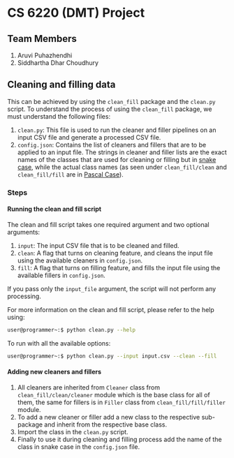 # CS 6220 (DMT) Project

## Team Members

1. Aruvi Puhazhendhi
2. Siddhartha Dhar Choudhury

## Cleaning and filling data

This can be achieved by using the `clean_fill` package and the `clean.py` script. To understand the process of using the `clean_fill` package, we must understand the following files:

1. `clean.py`: This file is used to run the cleaner and filler pipelines on an input CSV file and generate a processed CSV file.
2. `config.json`: Contains the list of cleaners and fillers that are to be applied to an input file. The strings in cleaner and filler lists are the exact names of the classes that are used for cleaning or filling but in <a href="https://en.wikipedia.org/wiki/Snake_case">snake case</a>, while the actual class names (as seen under `clean_fill/clean` and `clean_fill/fill` are in <a href="https://techterms.com/defini tion/pascalcase">Pascal Case</a>). 

### Steps

#### Running the clean and fill script

The clean and fill script takes one required argument and two optional arguments:

1. `input`: The input CSV file that is to be cleaned and filled.
2. `clean`: A flag that turns on cleaning feature, and cleans the input file using the available cleaners in `config.json`.
3. `fill`: A flag that turns on filling feature, and fills the input file using the available fillers in `config.json`.

If you pass only the `input_file` argument, the script will not perform any processing.

For more information on the clean and fill script, please refer to the help using:

```bash
user@programmer~:$ python clean.py --help
```

To run with all the available options:

```bash
user@programmer~:$ python clean.py --input input.csv --clean --fill
```

#### Adding new cleaners and fillers

1. All cleaners are inherited from `Cleaner` class from `clean_fill/clean/cleaner` module which is the base class for all of them, the same for fillers is in `Filler` class from `clean_fill/fill/filler` module.
2. To add a new cleaner or filler add a new class to the respective sub-package and inherit from the respective base class.
3. Import the class in the `clean.py` script.
4. Finally to use it during cleaning and filling process add the name of the class in snake case in the `config.json` file.
